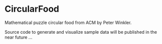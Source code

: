 CircularFood
============

Mathematical puzzle circular food from ACM by Peter Winkler.

Source code to generate and visualize sample data will be published in the near future ...
